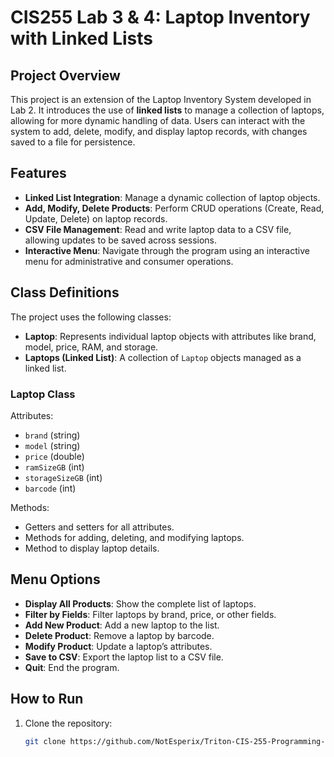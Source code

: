 # CIS255 Lab 3 & 4: Laptop Inventory with Linked Lists

## Project Overview
This project is an extension of the Laptop Inventory System developed in Lab 2. It introduces the use of **linked lists** to manage a collection of laptops, allowing for more dynamic handling of data. Users can interact with the system to add, delete, modify, and display laptop records, with changes saved to a file for persistence.

## Features
- **Linked List Integration**: Manage a dynamic collection of laptop objects.
- **Add, Modify, Delete Products**: Perform CRUD operations (Create, Read, Update, Delete) on laptop records.
- **CSV File Management**: Read and write laptop data to a CSV file, allowing updates to be saved across sessions.
- **Interactive Menu**: Navigate through the program using an interactive menu for administrative and consumer operations.

## Class Definitions
The project uses the following classes:
- **Laptop**: Represents individual laptop objects with attributes like brand, model, price, RAM, and storage.
- **Laptops (Linked List)**: A collection of `Laptop` objects managed as a linked list.

### Laptop Class
Attributes:
- `brand` (string)
- `model` (string)
- `price` (double)
- `ramSizeGB` (int)
- `storageSizeGB` (int)
- `barcode` (int)

Methods:
- Getters and setters for all attributes.
- Methods for adding, deleting, and modifying laptops.
- Method to display laptop details.

## Menu Options
- **Display All Products**: Show the complete list of laptops.
- **Filter by Fields**: Filter laptops by brand, price, or other fields.
- **Add New Product**: Add a new laptop to the list.
- **Delete Product**: Remove a laptop by barcode.
- **Modify Product**: Update a laptop’s attributes.
- **Save to CSV**: Export the laptop list to a CSV file.
- **Quit**: End the program.

## How to Run
1. Clone the repository:
   ```bash
   git clone https://github.com/NotEsperix/Triton-CIS-255-Programming-Lab-3-4.git
